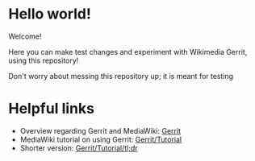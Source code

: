 # Hello world!
Welcome!

Here you can make test changes and experiment with Wikimedia Gerrit, using this repository!

Don't worry about messing this repository up; it is meant for testing

# Helpful links
- Overview regarding Gerrit and MediaWiki: [Gerrit](https://www.mediawiki.org/wiki/Gerrit)
- MediaWiki tutorial on using Gerrit: [Gerrit/Tutorial](https://www.mediawiki.org/wiki/Gerrit/Tutorial)
- Shorter version: [Gerrit/Tutorial/tl;dr](https://www.mediawiki.org/wiki/Gerrit/Tutorial/tl;dr)

